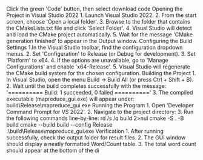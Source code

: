 Click the green 'Code' button, then select download code
  Opening the Project in Visual Studio 2022
    1. Launch Visual Studio 2022.
    2. From the start screen, choose 'Open a local folder'.
    3. Browse to the folder that contains the CMakeLists.txt file and click 'Select Folder'.
    4. Visual Studio will detect and load the CMake project automatically.
    5. Wait for the message 'CMake generation finished' to appear in the Output window.
  Configuring the Build Settings
    1.In the Visual Studio toolbar, find the configuration dropdown menus.
    2. Set 'Configuration' to Release (or Debug for development).
    3. Set 'Platform' to x64.
    4. If the options are unavailable, go to 'Manage Configurations' and enable 'x64-Release'.
    5. Visual Studio will regenerate the CMake build system for the chosen configuration.
  Building the Project
    1. In Visual Studio, open the menu Build → Build All (or press Ctrl + Shift + B).
    2. Wait until the build completes successfully with the message:
       '========== Build: 1 succeeded, 0 failed =========='
    3. The compiled executable (mapreduce_gui.exe) will appear under:
       build\Release\mapreduce_gui.exe
 Running the Program
    1. Open 'Developer Command Prompt for VS 2022'.
    2. Navigate to the project directory:
    3. Run the following commands line-by-line:
      rd /s /q build 2>nul
     cmake -S . -B build
     cmake --build build --config Release
   .\build\Release\mapreduce_gui.exe
  Verification
    1. After running successfully, check the output folder for result files.
    2. The GUI window should display a neatly formatted Word/Count table.
    3. The total word count should appear at the bottom of the di

